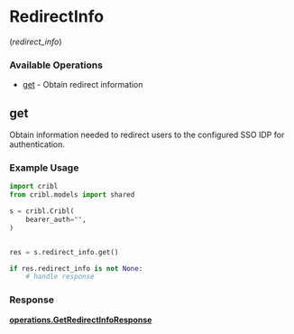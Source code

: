 # RedirectInfo
(*redirect_info*)

### Available Operations

* [get](#get) - Obtain redirect information

## get

Obtain information needed to redirect users to the configured SSO IDP for authentication.

### Example Usage

```python
import cribl
from cribl.models import shared

s = cribl.Cribl(
    bearer_auth="",
)


res = s.redirect_info.get()

if res.redirect_info is not None:
    # handle response
```


### Response

**[operations.GetRedirectInfoResponse](../../models/operations/getredirectinforesponse.md)**

